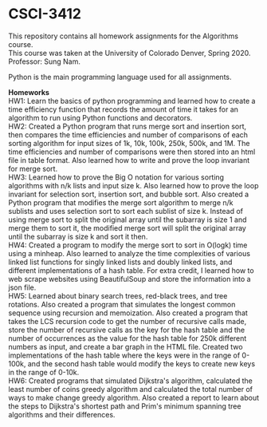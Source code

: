 # CSCI-3412

This repository contains all homework assignments for the Algorithms course.  
This course was taken at the University of Colorado Denver, Spring 2020. Professor: Sung Nam.  

Python is the main programming language used for all assignments.  

<b>Homeworks</b>  
HW1: Learn the basics of python programming and learned how to create a time efficiency function that records the amount of time it takes for an algorithm to run using Python functions and decorators.  
HW2: Created a Python program that runs merge sort and insertion sort, then compares the time efficiencies and number of comparisons of each sorting algorithm for input sizes of 1k, 10k, 100k, 250k, 500k, and 1M. The time efficiencies and number of comparisons were then stored into an html file in table format. Also learned how to write and prove the loop invariant for merge sort.  
HW3: Learned how to prove the Big O notation for various sorting algorithms with n/k lists and input size k. Also learned how to prove the loop invariant for selection sort, insertion sort, and bubble sort. Also created a Python program that modifies the merge sort algorithm to merge n/k sublists and uses selection sort to sort each sublist of size k. Instead of using merge sort to split the original array until the subarray is size 1 and merge them to sort it, the modified merge sort will split the original array until the subarray is size k and sort it then.  
HW4: Created a program to modify the merge sort to sort in O(logk) time using a minheap. Also learned to analyze the time complexities of various linked list functions for singly linked lists and doubly linked lists, and different implementations of a hash table. For extra credit, I learned how to web scrape websites using BeautifulSoup and store the information into a json file.  
HW5: Learned about binary search trees, red-black trees, and tree rotations. Also created a program that simulates the longest common sequence using recursion and memoization. Also created a program that takes the LCS recursion code to get the number of recursive calls made, store the number of recursive calls as the key for the hash table and the number of occurrences as the value for the hash table for 250k different numbers as input, and create a bar graph in the HTML file. Created two implementations of the hash table where the keys were in the range of 0-100k, and the second hash table would modify the keys to create new keys in the range of 0-10k.  
HW6: Created programs that simulated Dijkstra's algorithm, calculated the least number of coins greedy algorithm and calculated the total number of ways to make change greedy algorithm. Also created a report to learn about the steps to Dijkstra's shortest path and Prim's minimum spanning tree algorithms and their differences.  
